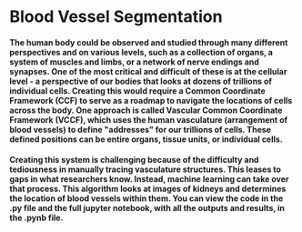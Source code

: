 # Blood Vessel Segmentation

#### The human body could be observed and studied through many different perspectives and on various levels, such as a collection of organs, a system of muscles and limbs, or a network of nerve endings and synapses. One of the most critical and difficult of these is at the cellular level - a perspective of our bodies that looks at dozens of trillions of individual cells. Creating this would require a Common Coordinate Framework (CCF) to serve as a roadmap to navigate the locations of cells across the body. One approach is called Vascular Common Coordinate Framework (VCCF), which uses the human vasculature (arrangement of blood vessels) to define "addresses" for our trillions of cells. These defined positions can be entire organs, tissue units, or individual cells.
#### Creating this system is challenging because of the difficulty and tediousness in manually tracing vasculature structures. This leases to gaps in what researchers know. Instead, machine learning can take over that process. This algorithm looks at images of kidneys and determines the location of blood vessels within them. You can view the code in the .py file and the full jupyter notebook, with all the outputs and results, in the .pynb file.
